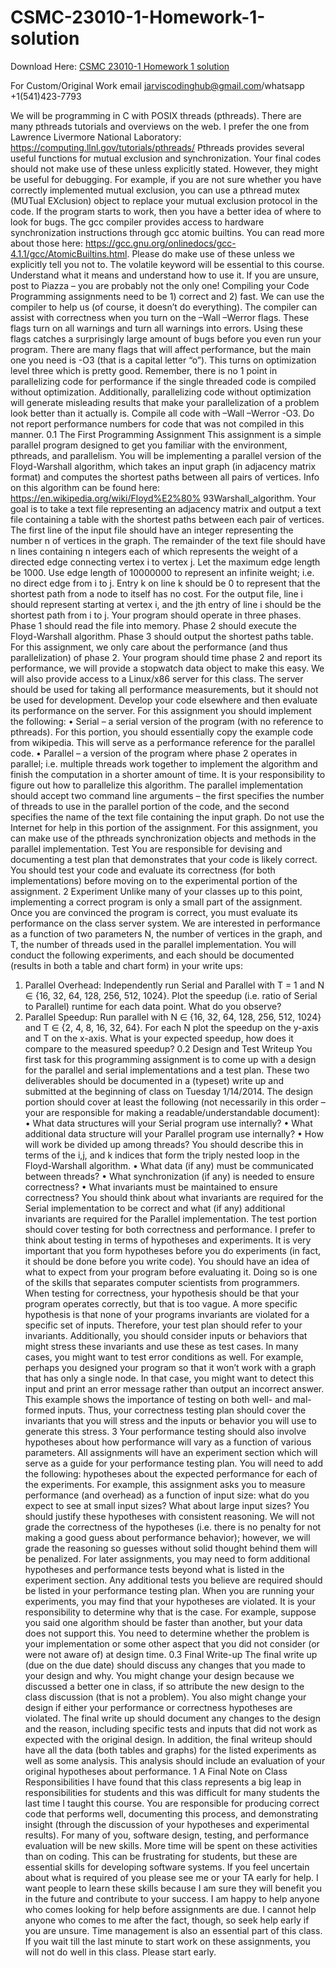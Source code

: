 # CSMC-23010-1-Homework-1-solution

Download Here: [CSMC 23010-1 Homework 1 solution](https://jarviscodinghub.com/assignment/csmc-23010-1-homework-1-solution/)

For Custom/Original Work email jarviscodinghub@gmail.com/whatsapp +1(541)423-7793

We will be programming in C with POSIX threads (pthreads). There are many pthreads tutorials and overviews on the web. I prefer the one from Lawrence Livermore National Laboratory:
https://computing.llnl.gov/tutorials/pthreads/
Pthreads provides several useful functions for mutual exclusion and synchronization. Your final codes
should not make use of these unless explicitly stated. However, they might be useful for debugging. For
example, if you are not sure whether you have correctly implemented mutual exclusion, you can use a
pthread mutex (MUTual EXclusion) object to replace your mutual exclusion protocol in the code. If
the program starts to work, then you have a better idea of where to look for bugs.
The gcc compiler provides access to hardware synchronization instructions through gcc atomic
builtins. You can read more about those here: https://gcc.gnu.org/onlinedocs/gcc-4.1.1/gcc/AtomicBuiltins.html. Please do make use of these unless we explicitly tell you not to.
The volatile keyword will be essential to this course. Understand what it means and understand
how to use it. If you are unsure, post to Piazza – you are probably not the only one!
Compiling your Code
Programming assignments need to be 1) correct and 2) fast. We can use the compiler to help us (of
course, it doesn’t do everything).
The compiler can assist with correctness when you turn on the –Wall –Werror flags. These flags
turn on all warnings and turn all warnings into errors. Using these flags catches a surprisingly large
amount of bugs before you even run your program.
There are many flags that will affect performance, but the main one you need is -O3 (that is a
capital letter “o”). This turns on optimization level three which is pretty good. Remember, there is no
1
point in parallelizing code for performance if the single threaded code is compiled without optimization.
Additionally, parallelizing code without optimization will generate misleading results that make your
parallelization of a problem look better than it actually is.
Compile all code with –Wall –Werror -O3. Do not report performance numbers for
code that was not compiled in this manner.
0.1 The First Programming Assignment
This assignment is a simple parallel program designed to get you familiar with the environment, pthreads,
and parallelism. You will be implementing a parallel version of the Floyd-Warshall algorithm, which
takes an input graph (in adjacency matrix format) and computes the shortest paths between all pairs of
vertices. Info on this algorithm can be found here: https://en.wikipedia.org/wiki/Floyd%E2%80%
93Warshall_algorithm.
Your goal is to take a text file representing an adjacency matrix and output a text file containing a
table with the shortest paths between each pair of vertices. The first line of the input file should have an
integer representing the number n of vertices in the graph. The remainder of the text file should have n
lines containing n integers each of which represents the weight of a directed edge connecting vertex i to
vertex j. Let the maximum edge length be 1000. Use edge length of 10000000 to represent an infinite
weight; i.e. no direct edge from i to j. Entry k on line k should be 0 to represent that the shortest path
from a node to itself has no cost. For the output file, line i should represent starting at vertex i, and
the jth entry of line i should be the shortest path from i to j.
Your program should operate in three phases. Phase 1 should read the file into memory. Phase 2
should execute the Floyd-Warshall algorithm. Phase 3 should output the shortest paths table. For this
assignment, we only care about the performance (and thus parallelization) of phase 2. Your program
should time phase 2 and report its performance, we will provide a stopwatch data object to make this
easy. We will also provide access to a Linux/x86 server for this class. The server should be used for
taking all performance measurements, but it should not be used for development. Develop your code
elsewhere and then evaluate its performance on the server.
For this assignment you should implement the following:
• Serial – a serial version of the program (with no reference to pthreads). For this portion, you
should essentially copy the example code from wikipedia. This will serve as a performance reference
for the parallel code.
• Parallel – a version of the program where phase 2 operates in parallel; i.e. multiple threads work
together to implement the algorithm and finish the computation in a shorter amount of time. It
is your responsibility to figure out how to parallelize this algorithm. The parallel implementation
should accept two command line arguments – the first specifies the number of threads to use in
the parallel portion of the code, and the second specifies the name of the text file containing the
input graph. Do not use the Internet for help in this portion of the assignment.
For this assignment, you can make use of the pthreads synchronization objects and methods in the
parallel implementation.
Test
You are responsible for devising and documenting a test plan that demonstrates that your code is likely
correct. You should test your code and evaluate its correctness (for both implementations) before moving
on to the experimental portion of the assignment.
2
Experiment
Unlike many of your classes up to this point, implementing a correct program is only a small part of the
assignment. Once you are convinced the program is correct, you must evaluate its performance on the
class server system. We are interested in performance as a function of two parameters N, the number
of vertices in the graph, and T, the number of threads used in the parallel implementation. You will
conduct the following experiments, and each should be documented (results in both a table and chart
form) in your write ups:
1. Parallel Overhead: Independently run Serial and Parallel with T = 1 and N ∈
{16, 32, 64, 128, 256, 512, 1024}. Plot the speedup (i.e. ratio of Serial to Parallel) runtime
for each data point. What do you observe?
2. Parallel Speedup: Run parallel with N ∈ {16, 32, 64, 128, 256, 512, 1024} and T ∈
{2, 4, 8, 16, 32, 64}. For each N plot the speedup on the y-axis and T on the x-axis. What is
your expected speedup, how does it compare to the measured speedup?
0.2 Design and Test Writeup
You first task for this programming assignment is to come up with a design for the parallel and serial
implementations and a test plan. These two deliverables should be documented in a (typeset) write up
and submitted at the beginning of class on Tuesday 1/14/2014.
The design portion should cover at least the following (not necessarily in this order – your are
responsible for making a readable/understandable document):
• What data structures will your Serial program use internally?
• What additional data structure will your Parallel program use internally?
• How will work be divided up among threads? You should describe this in terms of the i,j, and k
indices that form the triply nested loop in the Floyd-Warshall algorithm.
• What data (if any) must be communicated between threads?
• What synchronization (if any) is needed to ensure correctness?
• What invariants must be maintained to ensure correctness? You should think about what invariants
are required for the Serial implementation to be correct and what (if any) additional invariants
are required for the Parallel implementation.
The test portion should cover testing for both correctness and performance. I prefer to think about
testing in terms of hypotheses and experiments. It is very important that you form hypotheses before
you do experiments (in fact, it should be done before you write code). You should have an idea of what
to expect from your program before evaluating it. Doing so is one of the skills that separates computer
scientists from programmers.
When testing for correctness, your hypothesis should be that your program operates correctly, but
that is too vague. A more specific hypothesis is that none of your programs invariants are violated for a
specific set of inputs. Therefore, your test plan should refer to your invariants. Additionally, you should
consider inputs or behaviors that might stress these invariants and use these as test cases. In many
cases, you might want to test error conditions as well. For example, perhaps you designed your program
so that it won’t work with a graph that has only a single node. In that case, you might want to detect
this input and print an error message rather than output an incorrect answer. This example shows the
importance of testing on both well- and mal-formed inputs.
Thus, your correctness testing plan should cover the invariants that you will stress and
the inputs or behavior you will use to generate this stress.
3
Your performance testing should also involve hypotheses about how performance will vary as a
function of various parameters. All assignments will have an experiment section which will serve as
a guide for your performance testing plan. You will need to add the following: hypotheses about the
expected performance for each of the experiments. For example, this assignment asks you to measure
performance (and overhead) as a function of input size: what do you expect to see at small input
sizes? What about large input sizes? You should justify these hypotheses with consistent reasoning. We
will not grade the correctness of the hypotheses (i.e. there is no penalty for not making a good guess
about performance behavior); however, we will grade the reasoning so guesses without solid thought
behind them will be penalized. For later assignments, you may need to form additional hypotheses and
performance tests beyond what is listed in the experiment section. Any additional tests you believe are
required should be listed in your performance testing plan.
When you are running your experiments, you may find that your hypotheses are violated. It is your responsibility to determine why that is the case. For example, suppose you
said one algorithm should be faster than another, but your data does not support this. You need to
determine whether the problem is your implementation or some other aspect that you did not consider
(or were not aware of) at design time.
0.3 Final Write-up
The final write up (due on the due date) should discuss any changes that you made to your design and
why. You might change your design because we discussed a better one in class, if so attribute the new
design to the class discussion (that is not a problem). You also might change your design if either your
performance or correctness hypotheses are violated. The final write up should document any changes
to the design and the reason, including specific tests and inputs that did not work as expected with the
original design.
In addition, the final writeup should have all the data (both tables and graphs) for the listed experiments as well as some analysis. This analysis should include an evaluation of your original hypotheses
about performance.
1 A Final Note on Class Responsibilities
I have found that this class represents a big leap in responsibilities for students and this was difficult
for many students the last time I taught this course. You are responsible for producing correct code
that performs well, documenting this process, and demonstrating insight (through the discussion of
your hypotheses and experimental results). For many of you, software design, testing, and performance
evaluation will be new skills. More time will be spent on these activities than on coding. This can be
frustrating for students, but these are essential skills for developing software systems.
If you feel uncertain about what is required of you please see me or your TA early for help. I want
people to learn these skills because I am sure they will benefit you in the future and contribute to your
success. I am happy to help anyone who comes looking for help before assignments are due. I cannot
help anyone who comes to me after the fact, though, so seek help early if you are unsure.
Time management is also an essential part of this class. If you wait till the last minute to start work
on these assignments, you will not do well in this class. Please start early.

